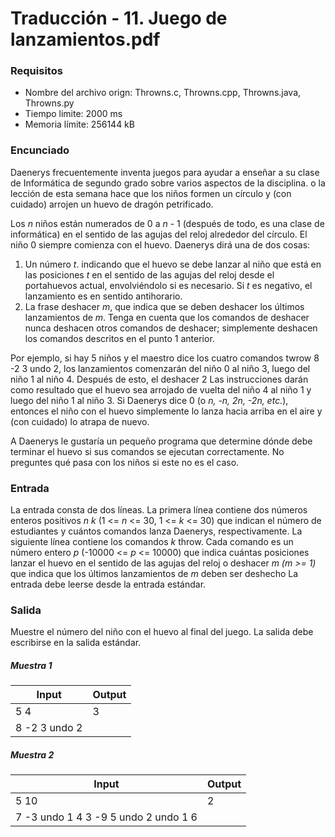 # Traducción - 11. Juego de lanzamientos.pdf

### Requisitos
- Nombre del archivo orign: Throwns.c, Throwns.cpp, Throwns.java, Throwns.py
- Tiempo limite: 2000 ms
- Memoria límite: 256144 kB

### Encunciado
Daenerys frecuentemente inventa juegos para ayudar a enseñar a su clase de Informática de segundo grado sobre varios aspectos de la disciplina.
o la lección de esta semana hace que los niños formen un círculo y (con cuidado) arrojen un huevo de dragón petrificado.

Los *n* niños están numerados de 0 a *n* - 1 (después de todo, es una clase de informática) en el sentido de las agujas del reloj alrededor del círculo.
El niño 0 siempre comienza con el huevo. Daenerys dirá una de dos cosas:

1. Un número *t*. indicando que el huevo se debe lanzar al niño que está en las posiciones *t* en el sentido de las agujas del reloj desde el portahuevos actual, envolviéndolo si es necesario. Si *t* es negativo, el lanzamiento es en sentido antihorario.
2. La frase deshacer *m*, que indica que se deben deshacer los últimos lanzamientos de *m*. Tenga en cuenta que los comandos de deshacer nunca deshacen otros comandos de deshacer; simplemente deshacen los comandos descritos en el punto 1 anterior.

Por ejemplo, si hay 5 niños y el maestro dice los cuatro comandos twrow 8 -2 3 undo 2, los lanzamientos comenzarán del niño 0 al niño 3, luego del niño 1 al niño 4. Después de esto, el deshacer 2 Las instrucciones darán como resultado que el huevo sea arrojado de vuelta del niño 4 al niño 1 y luego del niño 1 al niño 3. Si Daenerys dice 0 (o *n, -n, 2n, -2n, etc.*), entonces el niño con el huevo simplemente lo lanza hacia arriba en el aire y (con cuidado) lo atrapa de nuevo.

A Daenerys le gustaría un pequeño programa que determine dónde debe terminar el huevo si sus comandos se ejecutan correctamente. No preguntes qué pasa con los niños si este no es el caso.

### Entrada
La entrada consta de dos líneas. La primera línea contiene dos números enteros positivos *n k* (1 <= *n* <= 30, 1 <= *k* <= 30) que indican el número de estudiantes y cuántos comandos lanza Daenerys, respectivamente. La siguiente línea contiene los comandos *k* throw. Cada comando es un número entero *p* (-10000 <= *p* <= 10000) que indica cuántas posiciones lanzar el huevo en el sentido de las agujas del reloj o deshacer *m (m >= 1)* que indica que los últimos lanzamientos de *m* deben ser deshecho La entrada debe leerse desde la entrada estándar.

### Salida
Muestre el número del niño con el huevo al final del juego. La salida debe escribirse en la salida estándar.

##### Muestra 1
| Input | Output |
| ----- | ------ |
| 5 4 | 3 |
| 8 -2 3 undo 2 | |

##### Muestra 2
| Input | Output |
| ----- | ------ |
| 5 10 | 2 |
|  7 -3 undo 1 4 3 -9 5 undo 2 undo 1 6|  |

